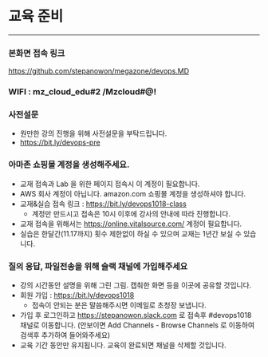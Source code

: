 # 교육 준비
------------------
### 본화면 접속 링크
https://github.com/stepanowon/megazone/devops.MD
### WIFI : mz_cloud_edu#2 /Mzcloud#@!
### 사전설문
  - 원만한 강의 진행을 위해 사전설문을 부탁드립니다.
  - https://bit.ly/devops-pre

### 아마존 쇼핑몰 계정을 생성해주세요.
  - 교재 접속과 Lab 을 위한 페이지 접속시 이 계정이 필요합니다.
  - AWS 회사 계정이 아닙니다. amazon.com 쇼핑몰 계정을 생성하셔야 합니다.
  - 교재&실습 접속 링크 : https://bit.ly/devops1018-class
    * 계정만 만드시고 접속은 10시 이후에 강사의 안내에 따라 진행합니다.
  - 교재 접속을 위해서는 https://online.vitalsource.com/ 계정이 필요합니다.
  - 실습은 한달간(11.17까지) 횟수 제한없이 하실 수 있으며 교재는 1년간 보실 수 있습니다.
  
### 질의 응답, 파일전송을 위해 슬랙 채널에 가입해주세요
  - 강의 시간동안 설명을 위해 그린 그림. 캡춰한 화면 등을 이곳에 공유할 것입니다.
  - 회원 가입 : https://bit.ly/devops1018
    * 접속이 안되는 분은 말씀해주시면 이메일로 초청장 보냅니다.
  - 가입 후 로그인하고 https://stepanowon.slack.com 로 접속후 #devops1018 채널로 이동합니다.
     (안보이면 Add Channels - Browse Channels 로 이동하여 검색후 추가하여 들어와주세요)
  - 교육 기간 동안만 유지됩니다. 교육이 완료되면 채널을 삭제할 것입니다.  
